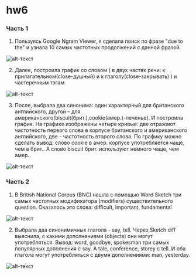 # hw6


### Часть 1

1. Пользуясь Google Ngram Viewer, я сделала поиск по фразе "due to the" и узнала 10 самых частотных продолжений с данной фразой.

![alt-текст](https://pp.userapi.com/c844216/v844216516/1d3cc/rGihY0ewLOc.jpg "Необязательный титул")

2. Далее, построила график со словом ( в двух частях речи: к прилагательном(close-душный) и к глаголу(close-закрывать) ) и частеречным тэгам. 

![alt-текст](https://pp.userapi.com/c844724/v844724228/1f1e7/Qf57eRtLSIg.jpg "Необязательный титул")

3. После, выбрала два синонима: один характерный для британского английского, другой – для американского(biscuit(брит.),cookie(амер.)-печенье). И построила график. На графике изображены четыре кривые: две отражают частотность первого слова в корпусе британского и американского английского, две - частотность второго слова. По графику можно сделать вывод: слово cookie в амер. корпусе употребляется чаще, чем в брит.. А слово biscuit брит. используют немного чаще, чем амер..

![alt-текст](https://sun9-8.userapi.com/c840620/v840620537/73958/FNH2FUN-sY0.jpg "Необязательный титул")


### Часть 2

1. В British National Corpus (BNC) нашла с помощью Word Sketch три самых частотных модификатора (modifiers) существительного question. Оказалось это слова: difficult, important, fundamental

![alt-текст](https://pp.userapi.com/c830109/v830109831/ca1e8/U4tPSDEftoE.jpg "Необязательный титул")

2. Выбрала два синонимичных глагола - say, tell.  Через Sketch diff  выяснила, с какими дополнениями (objects) они могут употребляться. Вывод: word, goodbye,	spokesman три самых популярных дополнения с say. А tale, conference, storey с tell. И оба глагола могут употребляться с двумя дополнениями: man, yesterday.

![alt-текст](https://pp.userapi.com/c830409/v830409833/d1ddd/7IGb8gfApNc.jpg "Необязательный титул")

